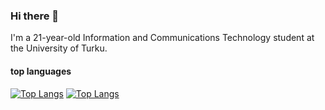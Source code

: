### Hi there 👋
I'm a 21-year-old Information and Communications Technology student at the University of Turku.

#### top  languages


[![Top Langs](https://github-readme-stats.vercel.app/api/top-langs/?username=naor4n&show_icons=true&theme=dark#gh-dark-mode-only)](https://github.com/naor4n/github-readme-stats#gh-dark-mode-only)
[![Top Langs](https://github-readme-stats.vercel.app/api/top-langs/?username=naor4n&show_icons=true&theme=default#gh-light-mode-only)](https://github.com/naor4n/github-readme-stats#gh-light-mode-only)


<!--
**naor4n/naor4n** is a ✨ _special_ ✨ repository because its `README.md` (this file) appears on your GitHub profile.

Here are some ideas to get you started:

- 🔭 I’m currently working on ...
- 🌱 I’m currently learning ...
- 👯 I’m looking to collaborate on ...
- 🤔 I’m looking for help with ...
- 💬 Ask me about ...
- 📫 How to reach me: ...
- 😄 Pronouns: ...
- ⚡ Fun fact: ...
-->
